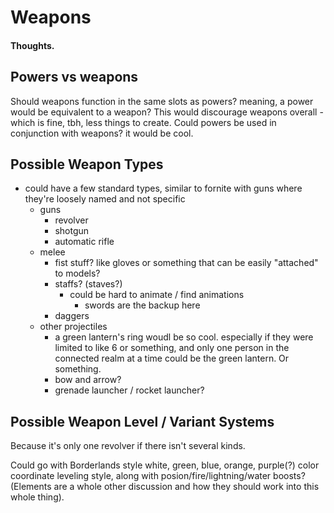 # Weapons

#### Thoughts.

## Powers vs weapons

Should weapons function in the same slots as powers? meaning, a power would be equivalent to a weapon? This would discourage weapons overall - which is fine, tbh, less things to create. Could powers be used in conjunction with weapons? it would be cool.


## Possible Weapon Types

- could have a few standard types, similar to fornite with guns where they're loosely named and not specific
  - guns
    - revolver
    - shotgun
    - automatic rifle
  - melee
    - fist stuff? like gloves or something that can be easily "attached" to models?
    - staffs? (staves?) 
      - could be hard to animate / find animations
        - swords are the backup here
    - daggers
  - other projectiles
    - a green lantern's ring woudl be so cool. especially if they were limited to like 6 or something, and only one person in the connected realm at a time could be the green lantern. Or something.
    - bow and arrow?
    - grenade launcher / rocket launcher?

## Possible Weapon Level / Variant Systems

Because it's only one revolver if there isn't several kinds.

Could go with Borderlands style white, green, blue, orange, purple(?) color coordinate leveling style, along with posion/fire/lightning/water boosts? (Elements are a whole other discussion and how they should work into this whole thing).
